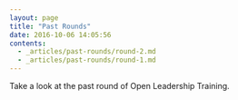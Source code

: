 ```yaml
---
layout: page
title: "Past Rounds"
date: 2016-10-06 14:05:56
contents:
  - _articles/past-rounds/round-2.md
  - _articles/past-rounds/round-1.md
---
```


Take a look at the past round of Open Leadership Training.